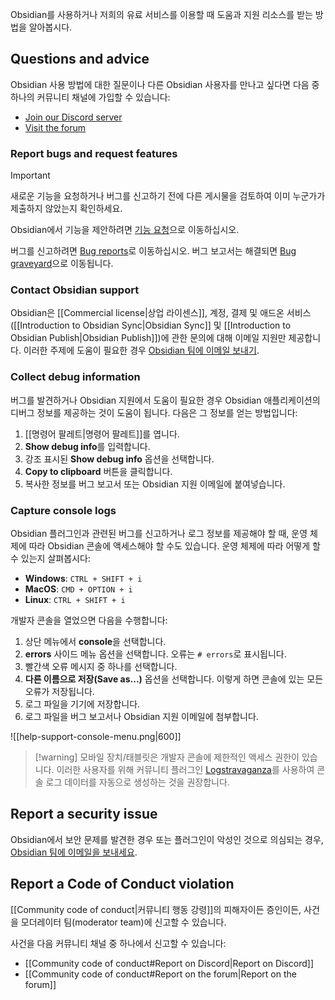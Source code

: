 Obsidian를 사용하거나 저희의 유료 서비스를 이용할 때 도움과 지원 리소스를 받는 방법을 알아봅시다.

## Questions and advice

Obsidian 사용 방법에 대한 질문이나 다른 Obsidian 사용자를 만나고 싶다면 다음 중 하나의 커뮤니티 채널에 가입할 수 있습니다:

- [Join our Discord server](https://discord.gg/obsidianmd)
- [Visit the forum](https://forum.obsidian.md/)

### Report bugs and request features

> [!important]
> 새로운 기능을 요청하거나 버그를 신고하기 전에 다른 게시물을 검토하여 이미 누군가가 제출하지 않았는지 확인하세요.

Obsidian에서 기능을 제안하려면 [기능 요청](https://forum.obsidian.md/c/feature-requests/8)으로 이동하십시오.

버그를 신고하려면 [Bug reports](https://forum.obsidian.md/c/bug-reports/7)로 이동하십시오. 버그 보고서는 해결되면 [Bug graveyard](https://forum.obsidian.md/c/bug-graveyard/12)으로 이동됩니다.

### Contact Obsidian support

Obsidian은 [[Commercial license|상업 라이센스]], 계정, 결제 및 애드온 서비스 ([[Introduction to Obsidian Sync|Obsidian Sync]] 및 [[Introduction to Obsidian Publish|Obsidian Publish]])에 관한 문의에 대해 이메일 지원만 제공합니다. 이러한 주제에 도움이 필요한 경우 [Obsidian 팀에 이메일 보내기](mailto:support@obsidian.md).

### Collect debug information

버그를 발견하거나 Obsidian 지원에서 도움이 필요한 경우 Obsidian 애플리케이션의 디버그 정보를 제공하는 것이 도움이 됩니다. 다음은 그 정보를 얻는 방법입니다:

1. [[명령어 팔레트|명령어 팔레트]]를 엽니다.
2. **Show debug info**를 입력합니다.
3. 강조 표시된 **Show debug info** 옵션을 선택합니다.
4. **Copy to clipboard** 버튼을 클릭합니다.
5. 복사한 정보를 버그 보고서 또는 Obsidian 지원 이메일에 붙여넣습니다.

### Capture console logs

Obsidian 플러그인과 관련된 버그를 신고하거나 로그 정보를 제공해야 할 때, 운영 체제에 따라 Obsidian 콘솔에 액세스해야 할 수도 있습니다. 운영 체제에 따라 어떻게 할 수 있는지 살펴봅시다:

- **Windows**: `CTRL + SHIFT + i`  
- **MacOS**: `CMD + OPTION + i`  
- **Linux**: `CTRL + SHIFT + i`

개발자 콘솔을 열었으면 다음을 수행합니다:

1. 상단 메뉴에서 **console**을 선택합니다.
2. **errors** 사이드 메뉴 옵션을 선택합니다. 오류는 `# errors`로 표시됩니다.
3. 빨간색 오류 메시지 중 하나를 선택합니다.
4. **다른 이름으로 저장(Save as...)** 옵션을 선택합니다. 이렇게 하면 콘솔에 있는 모든 오류가 저장됩니다.
5. 로그 파일을 기기에 저장합니다.
6. 로그 파일을 버그 보고서나 Obsidian 지원 이메일에 첨부합니다.

![[help-support-console-menu.png|600]]

> [!warning] 모바일 장치/태블릿은 개발자 콘솔에 제한적인 액세스 권한이 있습니다. 이러한 사용자를 위해 커뮤니티 플러그인 [Logstravaganza](https://obsidian.md/plugins?id=logstravaganza)를 사용하여 콘솔 로그 데이터를 자동으로 생성하는 것을 권장합니다.

## Report a security issue

Obsidian에서 보안 문제를 발견한 경우 또는 플러그인이 악성인 것으로 의심되는 경우, [Obsidian 팀에 이메일을 보내세요](mailto:support@obsidian.md).

## Report a Code of Conduct violation

[[Community code of conduct|커뮤니티 행동 강령]]의 피해자이든 증인이든, 사건을 모더레이터 팀(moderator team)에 신고할 수 있습니다.

사건을 다음 커뮤니티 채널 중 하나에서 신고할 수 있습니다:

- [[Community code of conduct#Report on Discord|Report on Discord]]
- [[Community code of conduct#Report on the forum|Report on the forum]]
